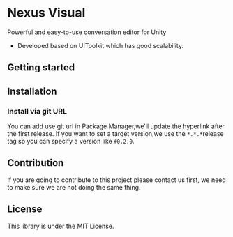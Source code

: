 # Nexus Visual

Powerful and easy-to-use conversation editor for Unity

- Developed based on UIToolkit which has good scalability.

<!--ts-->
<!--te-->

## Getting started

## Installation

### Install via git URL

You can add use git url in Package Manager,we'll update the hyperlink after the first release.
If you want to set a target version,we use the `*.*.*`release tag so you can specify a version like `#0.2.0`.

## Contribution

If you are going to contribute to this project please contact us first, we need to make sure we are not doing the same thing.

## License

This library is under the MIT License.
